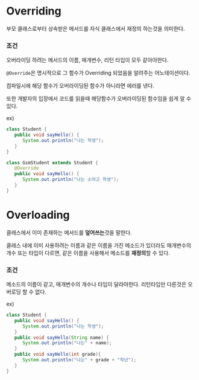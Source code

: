 # Overriding

부모 클래스로부터 상속받은 메서드를 자식 클래스에서 재정의 하는것을 의미한다.

### 조건
오버라이딩 하려는 메서드의 이름, 매개변수, 리턴 타입이 모두 같아야한다.

`@Override`은 명시적으로 그 함수가 Overriding 되었음을 알려주는 어노테이션이다.

컴파일시에 해당 함수가 오버라이딩된 함수가 아니라면 에러를 낸다.

또한 개발자의 입장에서 코드를 읽을때 해당함수가 오버라이딩된 함수임을 쉽게 알 수 있다.

ex)
```java
class Student {
   public void sayHello() {
      System.out.println("나는 학생");
   }
}

class GsmStudent extends Student {
   @Override
   public void sayHello() {
      System.out.println("나는 소마고 학생");
   }
}
```

# Overloading

클래스에서 이미 존재하는 메서드를 **덮어쓰는**것을 말한다.

클래스 내에 이미 사용하려는 이름과 같은 이름을 가진 메소드가 있더라도 매개변수의 개수 또는 타입이 다르면, 같은 이름을 사용해서 메소드를 **재정의**할 수 있다.

### 조건

메소드의 이름이 같고, 매개변수의 개수나 타입이 달라야한다.
리턴타입만 다른것은 오버로딩 할 수 없다.

ex)
```java
class Student {
   public void sayHello() {
      System.out.println("나는 학생");
   }
   public void sayHello(String name) {
      System.out.println("나는" + name);
   }
   public void sayHello(int grade){
      System.out.println("나는" + grade + "학년");
   }
}
```